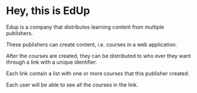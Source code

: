 # Hey, this is EdUp

Edup is a company that distributes learning content from multiple publishers.

These publishers can create content, i.e. courses in a web application.

After the courses are created, they can be distributed to who ever they want through a link with a unique identifier.

Each link contain a list with one or more courses that this publisher created.

Each user will be able to see all the courses in the link.

